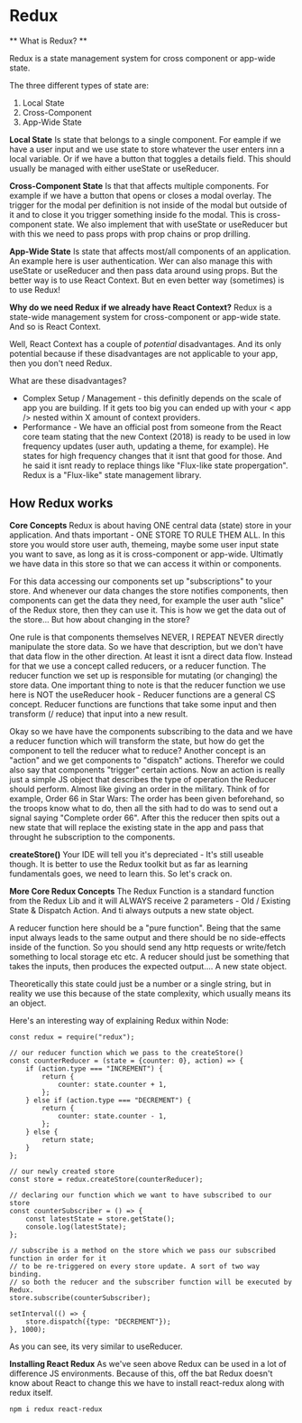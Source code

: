 # Redux

** What is Redux? **

Redux is a state management system for cross component or app-wide state.

The three different types of state are:

1. Local State
2. Cross-Component
3. App-Wide State

**Local State**
Is state that belongs to a single component. For eample if we have a user input and we use state to store whatever the user enters inn a local variable. Or if we have a button that toggles a details field. This should usually be managed with either useState or useReducer.

**Cross-Component State**
Is that that affects multiple components. For example if we have a button that opens or closes a modal overlay. The trigger for the modal per definition is not inside of the modal but outside of it and to close it you trigger something inside fo the modal. This is cross-component state. We also implement that with useState or useReducer but with this we need to pass props with prop chains or prop drilling.

**App-Wide State**
Is state that affects most/all components of an application. An example here is user authentication. Wer can also manage this with useState or useReducer and then pass data around using props. But the better way is to use React Context. But en even better way (sometimes) is to use Redux!

**Why do we need Redux if we already have React Context?**
Redux is a state-wide management system for cross-component or app-wide state. And so is React Context.

Well, React Context has a couple of _potential_ disadvantages. And its only potential because if these disadvantages are not applicable to your app, then you don't need Redux.

What are these disadvantages?

-   Complex Setup / Management - this definitly depends on the scale of app you are building. If it gets too big you can ended up with your < app /> nested within X amount of context providers.
-   Performance - We have an official post from someone from the React core team stating that the new Context (2018) is ready to be used in low frequency updates (user auth, updating a theme, for example). He states for high frequency changes that it isnt that good for those. And he said it isnt ready to replace things like "Flux-like state propergation". Redux is a "Flux-like" state management library.

## How Redux works

**Core Concepts**
Redux is about having ONE central data (state) store in your application. And thats important - ONE STORE TO RULE THEM ALL. In this store you would store user auth, themeing, maybe some user input state you want to save, as long as it is cross-component or app-wide. Ultimatly we have data in this store so that we can access it within or components.

For this data accessing our components set up "subscriptions" to your store. And whenever our data changes the store notifies components, then components can get the data they need, for example the user auth "slice" of the Redux store, then they can use it. This is how we get the data out of the store... But how about changing in the store?

One rule is that components themselves NEVER, I REPEAT NEVER directly manipulate the store data. So we have that description, but we don't have that data flow in the other direction. At least it isnt a direct data flow. Instead for that we use a concept called reducers, or a reducer function. The reducer function we set up is responsible for mutating (or changing) the store data. One important thing to note is that the reducer function we use here is NOT the useReducer hook - Reducer functions are a general CS concept. Reducer functions are functions that take some input and then transform (/ reduce) that input into a new result.

Okay so we have have the components subscribing to the data and we have a reducer function which will transform the state, but how do get the component to tell the reducer what to reduce? Another concept is an "action" and we get components to "dispatch" actions. Therefor we could also say that components "trigger" certain actions. Now an action is really just a simple JS object that describes the type of operation the Reducer should perform. Almost like giving an order in the military. Think of for example, Order 66 in Star Wars: The order has been given beforehand, so the troops know what to do, then all the sith had to do was to send out a signal saying "Complete order 66". After this the reducer then spits out a new state that will replace the existing state in the app and pass that throught he subscription to the components.

**createStore()**
Your IDE will tell you it's depreciated - It's still useable though. It is better to use the Redux toolkit but as far as learning fundamentals goes, we need to learn this. So let's crack on.

**More Core Redux Concepts**
The Redux Function is a standard function from the Redux Lib and it will ALWAYS receive 2 parameters - Old / Existing State & Dispatch Action. And ti always outputs a new state object.

A reducer function here should be a "pure function". Being that the same input always leads to the same output and there should be no side-effects inside of the function. So you should send any http requests or write/fetch something to local storage etc etc. A reducer should just be something that takes the inputs, then produces the expected output.... A new state object.

Theoretically this state could just be a number or a single string, but in reality we use this because of the state complexity, which usually means its an object.

Here's an interesting way of explaining Redux within Node:

```
const redux = require("redux");

// our reducer function which we pass to the createStore()
const counterReducer = (state = {counter: 0}, action) => {
	if (action.type === "INCREMENT") {
		return {
			counter: state.counter + 1,
		};
	} else if (action.type === "DECREMENT") {
		return {
			counter: state.counter - 1,
		};
	} else {
		return state;
	}
};

// our newly created store
const store = redux.createStore(counterReducer);

// declaring our function which we want to have subscribed to our store
const counterSubscriber = () => {
	const latestState = store.getState();
	console.log(latestState);
};

// subscribe is a method on the store which we pass our subscribed function in order for it
// to be re-triggered on every store update. A sort of two way binding.
// so both the reducer and the subscriber function will be executed by Redux.
store.subscribe(counterSubscriber);

setInterval(() => {
	store.dispatch({type: "DECREMENT"});
}, 1000);
```

As you can see, its very similar to useReducer.

**Installing React Redux**
As we've seen above Redux can be used in a lot of difference JS environments. Because of this, off the bat Redux doesn't know about React to change this we have to install react-redux along with redux itself.

```
npm i redux react-redux
```
